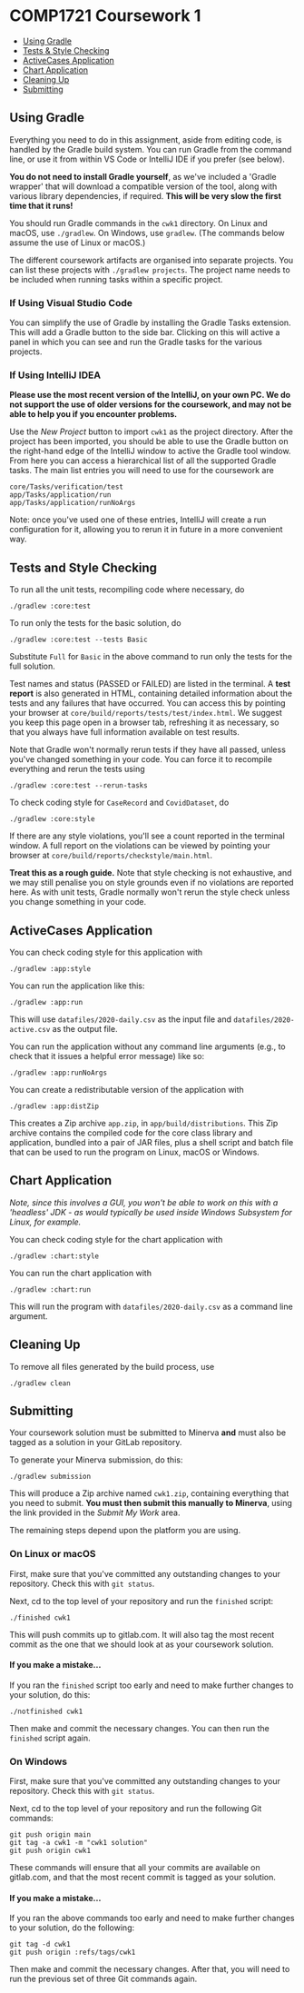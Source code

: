 # COMP1721 Coursework 1

* [Using Gradle](#using-gradle)
* [Tests & Style Checking](#tests-and-style-checking)
* [ActiveCases Application](#activecases-application)
* [Chart Application](#chart-application)  
* [Cleaning Up](#cleaning-up)
* [Submitting](#submitting)

## Using Gradle

Everything you need to do in this assignment, aside from editing code, is
handled by the Gradle build system.  You can run Gradle from the command
line, or use it from within VS Code or IntelliJ IDE if you prefer (see below).

**You do not need to install Gradle yourself**, as we've included a
'Gradle wrapper' that will download a compatible version of the tool, along
with various library dependencies, if required.  **This will be very slow
the first time that it runs!**

You should run Gradle commands in the `cwk1` directory.  On Linux and macOS,
use `./gradlew`.  On Windows, use `gradlew`. (The commands below assume
the use of Linux or macOS.)

The different coursework artifacts are organised into separate projects.
You can list these projects with `./gradlew projects`.  The project name
needs to be included when running tasks within a specific project.

### If Using Visual Studio Code

You can simplify the use of Gradle by installing the Gradle Tasks extension.
This will add a Gradle button to the side bar.  Clicking on this will
active a panel in which you can see and run the Gradle tasks for the
various projects.

### If Using IntelliJ IDEA

**Please use the most recent version of the IntelliJ, on your own PC.
We do not support the use of older versions for the coursework, and may
not be able to help you if you encounter problems.**

Use the *New Project* button to import `cwk1` as the project directory.
After the project has been imported, you should be able to use the Gradle
button on the right-hand edge of the IntelliJ window to active the Gradle
tool window.  From here you can access a hierarchical list of all the
supported Gradle tasks.  The main list entries you will need to use for the
coursework are

    core/Tasks/verification/test
    app/Tasks/application/run
    app/Tasks/application/runNoArgs

Note: once you've used one of these entries, IntelliJ will create a run
configuration for it, allowing you to rerun it in future in a more
convenient way.

## Tests and Style Checking

To run all the unit tests, recompiling code where necessary, do

    ./gradlew :core:test

To run only the tests for the basic solution, do

    ./gradlew :core:test --tests Basic

Substitute `Full` for `Basic` in the above command to run only the tests
for the full solution.

Test names and status (PASSED or FAILED) are listed in the terminal.
A **test report** is also generated in HTML, containing detailed information
about the tests and any failures that have occurred.  You can access this
by pointing your browser at `core/build/reports/tests/test/index.html`.
We suggest you keep this page open in a browser tab, refreshing it
as necessary, so that you always have full information available on test
results.

Note that Gradle won't normally rerun tests if they have all passed, unless
you've changed something in your code.  You can force it to recompile
everything and rerun the tests using

    ./gradlew :core:test --rerun-tasks

To check coding style for `CaseRecord` and `CovidDataset`, do

    ./gradlew :core:style

If there are any style violations, you'll see a count reported in the
terminal window.  A full report on the violations can be viewed by pointing
your browser at `core/build/reports/checkstyle/main.html`.

**Treat this as a rough guide.** Note that style checking is not exhaustive,
and we may still penalise you on style grounds  even if no violations are
reported here.  As with unit tests, Gradle normally won't rerun the style
check unless you change something in your code.

## ActiveCases Application

You can check coding style for this application with

    ./gradlew :app:style

You can run the application like this:

    ./gradlew :app:run

This will use `datafiles/2020-daily.csv` as the input file and
`datafiles/2020-active.csv` as the output file.

You can run the application without any command line arguments (e.g.,
to check that it issues a helpful error message) like so:

    ./gradlew :app:runNoArgs

You can create a redistributable version of the application with

    ./gradlew :app:distZip

This creates a Zip archive `app.zip`, in `app/build/distributions`.
This Zip archive contains the compiled code for the core class library and
application, bundled into a pair of JAR files, plus a shell script and batch
file that can be used to run the program on Linux, macOS or Windows.

## Chart Application

*Note, since this involves a GUI, you won't be able to work on this with
a 'headless' JDK - as would typically be used inside Windows Subsystem for
Linux, for example.*

You can check coding style for the chart application with

    ./gradlew :chart:style

You can run the chart application with

    ./gradlew :chart:run

This will run the program with `datafiles/2020-daily.csv` as a command line
argument.

## Cleaning Up

To remove all files generated by the build process, use

    ./gradlew clean

## Submitting

Your coursework solution must be submitted to Minerva **and** must also be
tagged as a solution in your GitLab repository.

To generate your Minerva submission, do this:

    ./gradlew submission

This will produce a Zip archive named `cwk1.zip`, containing everything that
you need to submit.  **You must then submit this manually to Minerva**, using
the link provided in the *Submit My Work* area.

The remaining steps depend upon the platform you are using.

### On Linux or macOS

First, make sure that you've committed any outstanding changes to your
repository.  Check this with `git status`.

Next, cd to the top level of your repository and run the `finished` script:

    ./finished cwk1

This will push commits up to gitlab.com.  It will also tag the most recent
commit as the one that we should look at as your coursework solution.

#### If you make a mistake...

If you ran the `finished` script too early and need to make further
changes to your solution, do this:

    ./notfinished cwk1

Then make and commit the necessary changes.  You can then run the `finished`
script again.

### On Windows

First, make sure that you've committed any outstanding changes to your
repository.  Check this with `git status`.

Next, cd to the top level of your repository and run the following Git
commands:

    git push origin main
    git tag -a cwk1 -m "cwk1 solution"
    git push origin cwk1

These commands will ensure that all your commits are available on gitlab.com,
and that the most recent commit is tagged as your solution.

#### If you make a mistake...

If you ran the above commands too early and need to make further changes
to your solution, do the following:

    git tag -d cwk1
    git push origin :refs/tags/cwk1

Then make and commit the necessary changes. After that, you will need to
run the previous set of three Git commands again.
